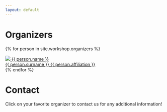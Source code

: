 ```yaml
---
layout: default
---
```


# Organizers

<p>
{% for person in site.workshop.organizers %}
<a href="mailto:{{ person.email }}">
<div class="item">
    <img class="headshot" src="{{ person.pic }}"/>
    <span class="name">{{ person.name }}<br>{{ person.surname }}</span>
    <span class="affiliation">{{ person.affiliation }}</span>
</div>
</a>
{% endfor %}
</p>

<!-- # Program Committee
 
{% for person in site.workshop.pc %}
* {{ person.name }} ({{person.affiliation }})
{% endfor %}
-->

# Contact

Click on your favorite organizer to contact us for any additional information!
